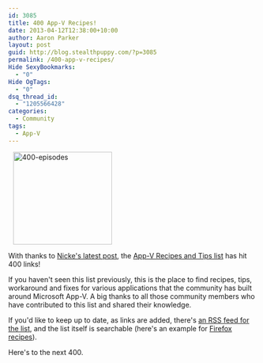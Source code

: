 ```yaml
---
id: 3085
title: 400 App-V Recipes!
date: 2013-04-12T12:38:00+10:00
author: Aaron Parker
layout: post
guid: http://blog.stealthpuppy.com/?p=3085
permalink: /400-app-v-recipes/
Hide SexyBookmarks:
  - "0"
Hide OgTags:
  - "0"
dsq_thread_id:
  - "1205566428"
categories:
  - Community
tags:
  - App-V
---
```

<img class="alignleft size-full wp-image-3087" style="border: 0px; margin-left: 10px; margin-right: 10px;" alt="400-episodes" src="https://stealthpuppy.com/media/2013/04/400-episodes1.jpg" width="200" height="187" srcset="https://stealthpuppy.com/media/2013/04/400-episodes1.jpg 200w, https://stealthpuppy.com/media/2013/04/400-episodes1-150x140.jpg 150w" sizes="(max-width: 200px) 100vw, 200px" />

With thanks to [Nicke's latest post](http://www.applepie.se/teamviewer-8-licensing-and-app-v), the [App-V Recipes and Tips list]({{site.baseurl}}/appvrecipes/) has hit 400 links!

If you haven't seen this list previously, this is the place to find recipes, tips, workaround and fixes for various applications that the community has built around Microsoft App-V. A big thanks to all those community members who have contributed to this list and shared their knowledge.

If you'd like to keep up to date, as links are added, there's [an RSS feed for the list](http://feeds.feedburner.com/appvrecipes), and the list itself is searchable (here's an example for [Firefox recipes](https://delicious.com/search?p=Firefox%2CAppVRecipe)).

Here's to the next 400.